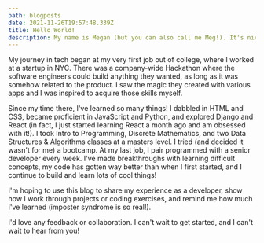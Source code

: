 ```yaml
---
path: blogposts
date: 2021-11-26T19:57:48.339Z
title: Hello World!
description: My name is Megan (but you can also call me Meg!). It's nice to meet you.
---
```

My journey in tech began at my very first job out of college, where I worked at a startup in NYC. There was a company-wide Hackathon where the software engineers could build anything they wanted, as long as it was somehow related to the product. I saw the magic they created with various apps and I was inspired to acquire those skills myself.

Since my time there, I've learned so many things! I dabbled in HTML and CSS, became proficient in JavaScript and Python, and explored Django and React (in fact, I just started learning React a month ago and am obsessed with it!). I took Intro to Programming, Discrete Mathematics, and two Data Structures & Algorithms classes at a masters level. I tried (and decided it wasn't for me) a bootcamp. At my last job, I pair programmed with a senior developer every week. I've made breakthroughs with learning difficult concepts, my code has gotten way better than when I first started, and I continue to build and learn lots of cool things!

I'm hoping to use this blog to share my experience as a developer, show how I work through projects or coding exercises, and remind me how much I've learned (imposter syndrome is so real!).

I'd love any feedback or collaboration. I can't wait to get started, and I can't wait to hear from you!